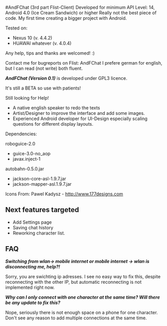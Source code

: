#AndFChat (3rd part Flist-Client)
Developed for minimum API Level: 14, Android 4.0 (Ice Cream Sandwich) or higher
Really not the best piece of code. My first time creating a bigger project with Android.

Tested on:
- Nexus 10 (v. 4.4.2)
- HUAWAI whatever (v. 4.0.4)

Any help, tips and thanks are welcomed! :)

Contact me for bugreports on Flist: AndFChat
I prefere german for english, but I can read (not write) both fluent.

***AndFChat (Version 0.1)*** is developed under GPL3 licence.

It's still a BETA so use with patients!

Still looking for Help!
* A native english speaker to redo the texts
* Artist/Designer to improve the interface and add some images.
* Experienced Android developer for UI-Design especially scaling questions for different display layouts.

Dependencies:

roboguice-2.0
- guice-3.0-no_aop
- javax.inject-1

autobahn-0.5.0.jar
- jackson-core-asl-1.9.7.jar
- jackson-mapper-asl.1.9.7.jar

Icons From:
Pawel Kadysz - http://www.177designs.com

## Next features targeted
* Add Settings page
* Saving chat history
* Reworking character list.


## FAQ

***Switching from wlan-> mobile internet or mobile internet -> wlan is disconnecting me, help?!***

Sorry, you are swichting ip adresses. I see no easy way to fix this, despite reconnecting with the other IP, but automatic reconnecting is not implemented right now.

***Why can I only connect with one character at the same time? Will there be any update to fix this?***

Nope, seriously there is not enough space on a phone for one character. Don't see any reason to add multiple connections at the same time.
